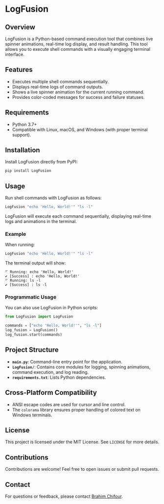 
# LogFusion

## Overview
LogFusion is a Python-based command execution tool that combines live spinner animations, real-time log display, and result handling. This tool allows you to execute shell commands with a visually engaging terminal interface.

## Features
- Executes multiple shell commands sequentially.
- Displays real-time logs of command outputs.
- Shows a live spinner animation for the current running command.
- Provides color-coded messages for success and failure statuses.

## Requirements
- Python 3.7+
- Compatible with Linux, macOS, and Windows (with proper terminal support).

## Installation
Install LogFusion directly from PyPI:

```bash
pip install LogFusion
```

## Usage
Run shell commands with LogFusion as follows:

```bash
LogFusion "echo 'Hello, World!'" "ls -l"
```

LogFusion will execute each command sequentially, displaying real-time logs and animations in the terminal.

### Example
When running:

```bash
LogFusion "echo 'Hello, World!'" "ls -l"
```

The terminal output will show:
```
⠋ Running: echo 'Hello, World!'
✔ [Success] : echo 'Hello, World!'
⠋ Running: ls -l
✔ [Success] : ls -l
```

### Programmatic Usage
You can also use LogFusion in Python scripts:

```python
from LogFusion import LogFusion

commands = ["echo 'Hello, World!'", "ls -l"]
log_fusion = LogFusion()
log_fusion.start(commands)
```

## Project Structure
- **`main.py`**: Command-line entry point for the application.
- **`LogFusion/`**: Contains core modules for logging, spinning animations, command execution, and log reading.
- **`requirements.txt`**: Lists Python dependencies.

## Cross-Platform Compatibility
- ANSI escape codes are used for cursor and line control.
- The `colorama` library ensures proper handling of colored text on Windows terminals.

## License
This project is licensed under the MIT License. See `LICENSE` for more details.

## Contributions
Contributions are welcome! Feel free to open issues or submit pull requests.

## Contact
For questions or feedback, please contact [Brahim Chifour](https://www.linkedin.com/in/brahim-chifour-639652239/).